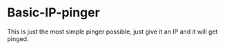 # Basic-IP-pinger
This is just the most simple pinger possible, just give it an IP and it will get pinged.
